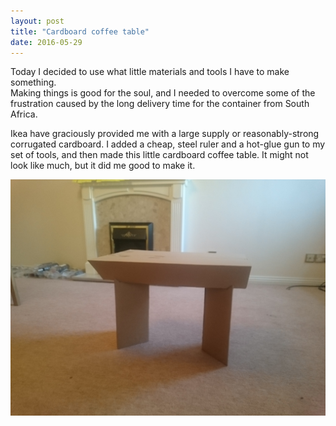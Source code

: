 ```yaml
---
layout: post
title: "Cardboard coffee table"
date: 2016-05-29
---
```

Today I decided to use what little materials and tools I have to make something.  
Making things is good for the soul, and I needed to overcome some of the frustration 
caused by the long delivery time for the container from South Africa.

Ikea have graciously provided me with a large supply or reasonably-strong corrugated
cardboard.  I added a cheap, steel ruler and a hot-glue gun to my set of tools, and then 
made this little cardboard coffee table.  It might not look like much, but it did me good 
to make it.

![Cardboard coffee table](/assets/IMG_20160529_154542.jpg)
